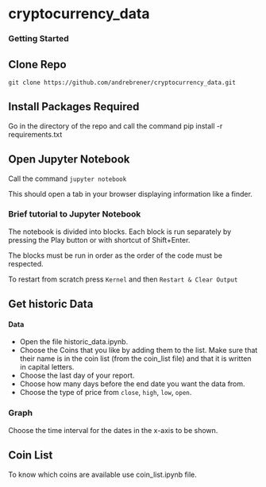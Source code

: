 # cryptocurrency_data

### Getting Started

## Clone Repo

`git clone https://github.com/andrebrener/cryptocurrency_data.git`

## Install Packages Required

Go in the directory of the repo and call the command
pip install -r requirements.txt

## Open Jupyter Notebook

Call the command `jupyter notebook`

This should open a tab in your browser displaying information like a finder.

### Brief tutorial to Jupyter Notebook

The notebook is divided into blocks. Each block is run separately by pressing the Play button or with shortcut of Shift+Enter.

The blocks must be run in order as the order of the code must be respected.

To restart from scratch press `Kernel` and then `Restart & Clear Output`

## Get historic Data

#### Data

- Open the file historic_data.ipynb.
- Choose the Coins that you like by adding them to the list. Make sure that their name is in the coin list (from the coin_list file) and that it is written in capital letters.
- Choose the last day of your report.
- Choose how many days before the end date you want the data from.
- Choose the type of price from `close`, `high`, `low`, `open`.

### Graph
Choose the time interval for the dates in the x-axis to be shown.

## Coin List

To know which coins are available use coin_list.ipynb file.
